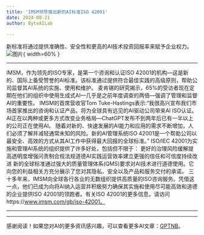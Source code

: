 ```yaml
---
title: 'IMSM领导推出新的AI标准ISO 42001'
date: 2024-08-21
author: ByteAILab

---
```


新标准将通过提供准确性、安全性和更高的AI技术投资回报率来赋予企业权力。![图片](https://ai-techpark.com/wp-content/uploads/2024/08/IMSM-leads-960x540.jpg){ width=60% }

---

IMSM，作为领先的ISO专家，是第一个咨询和认证ISO 42001的机构—这是新的、国际上备受赞誉的AI标准。该标准通过提供符合最佳实践的高级原则，帮助公司监督其AI系统的实施、使用和维护。
麦肯锡的研究揭示，65%的受访者现在定期在他们的组织中使用生成式AI—几乎是之前年度调查的两倍—强调了管理和监督AI的重要性。
IMSM的首席营收官Tom Tuke-Hastings表示:“我很高兴宣布我们市场首家推出的咨询和认证产品，将为全球具有远见的AI驱动公司带来AI ISO认证。
AI正在以两种或更多方式改变业务格局—ChatGPT发布不到两年后已有一半以上的公司正在使用AI。
随着对新的、快速发展的AI能力和应用的需求不断增加，人们必须了解并减轻通常未知的风险。新的AI管理系统ISO 42001是一个帮助公司以最安全、高效的方式从其AI工作中获得最大回报的全球标准。”
ISO/IEC 42001为实施和管理AI系统的组织提供了许多好处，包括但不限于：
更好的治理风险缓解提高透明度增强问责制合规法规道德AI实践运营效率建立更强的信任和可信度持续改进
新的全球标准通过强大的质量管理体系(QMS)要求对AI技术进行道德使用。它向您的利益相关方充分展示了您对其隐私、安全以及产品和服务交付的承诺。
三十多年来，IMSM向全球各行各业的无数组织提供高质量的ISO咨询服务。凭借这一点，他们已成为向将AI纳入运营并积极努力确保其实施和使用尽可能高效和道德的企业提供ISO 42001的领跑者。有关ISO 42001的更多信息，请访问https://www.imsm.com/gb/iso-42001。 

---
---
感谢阅读！如果您对AI的更多资讯感兴趣，可以查看更多AI文章：[GPTNB](https://gptnb.com)。